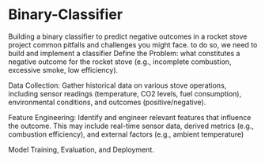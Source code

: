 # Binary-Classifier
Building a binary classifier to predict negative outcomes in a rocket stove project
common pitfalls and challenges you might face. to do so, we need to build and implement a classifier
Define the Problem:  what constitutes a negative outcome for the rocket stove (e.g., incomplete combustion, excessive smoke, low efficiency).

Data Collection: Gather historical data on various stove operations, including sensor readings (temperature, CO2 levels, fuel consumption), environmental conditions, and outcomes (positive/negative).

Feature Engineering: Identify and engineer relevant features that influence the outcome. This may include real-time sensor data, derived metrics (e.g., combustion efficiency), and external factors (e.g., ambient temperature)

Model Training, Evaluation, and Deployment. 
